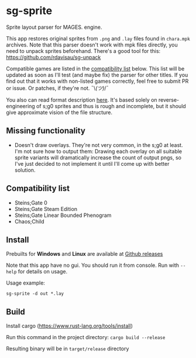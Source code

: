 # sg-sprite

Sprite layout parser for MAGES. engine. 

This app restores original sprites from `.png` and `.lay` files found in `chara.mpk` archives. 
Note that this parser doesn't work with mpk files directly, you need to unpack sprites beforehand. 
There's a good tool for this: https://github.com/rdavisau/sg-unpack

Compatible games are listed in the [compatibility list](#compatibility-list) below.
This list will be updated as soon as I'll test (and maybe fix) the parser for other titles. 
If you find out that it works with non-listed games correctly, feel free to submit PR or issue.
Or patches, if they're not. ¯\\_(ツ)_/¯

You also can read format description [here](lay-format.md). 
It's based solely on reverse-engineering of s;g0 sprites and thus is rough and incomplete,
but it should give approximate vision of the file structure. 

## Missing functionality

- Doesn't draw overlays. 
  They're not very common, in the s;g0 at least.
  I'm not sure how to output them:
  Drawing each overlay on all suitable sprite variants
  will dramatically increase the count of output pngs, so
  I've just decided to not implement it until I'll come up
  with better solution.
  
## Compatibility list

- Steins;Gate 0
- Steins;Gate Steam Edition
- Steins;Gate Linear Bounded Phenogram
- Chaos;Child

## Install

Prebuilts for **Windows** and **Linux** are available at 
[Github releases](https://github.com/AbsurdlySuspicious/sg-sprite/releases)

Note that this app have no gui. You should run it from console.
Run with `--help` for details on usage.

Usage example:

`sg-sprite -d out *.lay`

## Build

Install cargo (https://www.rust-lang.org/tools/install)

Run this command in the project directory: `cargo build --release`

Resulting binary will be in `target/release` directory
